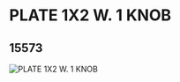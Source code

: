 # PLATE 1X2 W. 1 KNOB
## 15573
![PLATE 1X2 W. 1 KNOB](https://lc-www-live-s.legocdn.com/media/bricks/5/2/6066097.jpg)